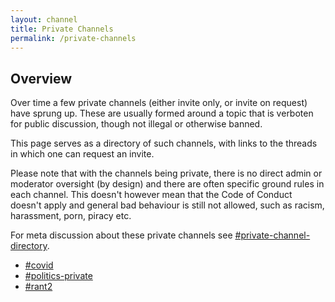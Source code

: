```yaml
---
layout: channel
title: Private Channels
permalink: /private-channels
---
```


## Overview

Over time a few private channels (either invite only, or invite on request) have sprung up. These are usually formed around a topic that is verboten for public discussion, though not illegal or otherwise banned.

This page serves as a directory of such channels, with links to the threads in which one can request an invite.

Please note that with the channels being private, there is no direct admin or moderator oversight (by design) and there are often specific ground rules in each channel. This doesn't however mean that the Code of Conduct doesn't apply and general bad behaviour is still not allowed, such as racism, harassment, porn, piracy etc.

For meta discussion about these private channels see [#private-channel-directory](https://zatech.slack.com/archives/C02A7RUAJ12).

* [#covid](https://zatech.slack.com/archives/C02A7RUAJ12/p1628004300001500)
* [#politics-private](https://zatech.slack.com/archives/C02A7RUAJ12/p1628004133001000)
* [#rant2](https://zatech.slack.com/archives/C02A7RUAJ12/p1628004143001200)
